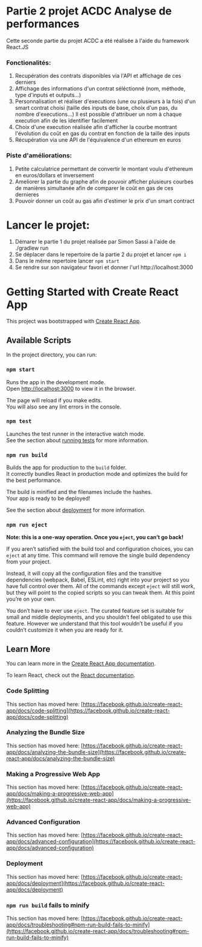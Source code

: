# Partie 2 projet ACDC Analyse de performances

Cette seconde partie du projet ACDC a été réalisée à l'aide du framework React.JS

### Fonctionalités:
  1. Recupération des contrats disponibles via l'API et affichage de ces derniers
  2. Affichage des informations d'un contrat séléctionné (nom, méthode, type d'inputs et outputs...)
  3. Personnalisation et réaliser d'executions (une ou plusieurs à la fois) d'un smart contrat choisi (taille des inputs de base, choix d'un pas, du nombre d'executions...) Il         est possible d'attribuer un nom à chaque execution afin de les identifier facilement
  4. Choix d'une execution réalisée afin d'afficher la courbe montrant l'évolution du coût en gas du contrat en fonction de la taille des inputs
  5. Récupération via une API de l'équivalence d'un ethereum en euros
  
  ### Piste d'améliorations:
  1. Petite calculatrice permettant de convertir le montant voulu d'ethereum en euros/dollars et inversement 
  2. Ameliorer la partie du graphe afin de pouvoir afficher plusieurs courbes de manières simultanée afin de comparer le coût en gas de ces dernieres
  3. Pouvoir donner un coût au gas afin d'estimer le prix d'un smart contract 

# Lancer le projet:
  1. Démarer le partie 1 du projet réalisée par Simon Sassi à l'aide de ./gradlew run
  2. Se déplacer dans le repertoire de la partie 2 du projet et lancer `npm i`
  3. Dans le même repertoire lancer `npm start`
  4. Se rendre sur son navigateur favori et donner l'url http://localhost:3000

# Getting Started with Create React App

This project was bootstrapped with [Create React App](https://github.com/facebook/create-react-app).

## Available Scripts

In the project directory, you can run:

### `npm start`

Runs the app in the development mode.\
Open [http://localhost:3000](http://localhost:3000) to view it in the browser.

The page will reload if you make edits.\
You will also see any lint errors in the console.

### `npm test`

Launches the test runner in the interactive watch mode.\
See the section about [running tests](https://facebook.github.io/create-react-app/docs/running-tests) for more information.

### `npm run build`

Builds the app for production to the `build` folder.\
It correctly bundles React in production mode and optimizes the build for the best performance.

The build is minified and the filenames include the hashes.\
Your app is ready to be deployed!

See the section about [deployment](https://facebook.github.io/create-react-app/docs/deployment) for more information.

### `npm run eject`

**Note: this is a one-way operation. Once you `eject`, you can’t go back!**

If you aren’t satisfied with the build tool and configuration choices, you can `eject` at any time. This command will remove the single build dependency from your project.

Instead, it will copy all the configuration files and the transitive dependencies (webpack, Babel, ESLint, etc) right into your project so you have full control over them. All of the commands except `eject` will still work, but they will point to the copied scripts so you can tweak them. At this point you’re on your own.

You don’t have to ever use `eject`. The curated feature set is suitable for small and middle deployments, and you shouldn’t feel obligated to use this feature. However we understand that this tool wouldn’t be useful if you couldn’t customize it when you are ready for it.

## Learn More

You can learn more in the [Create React App documentation](https://facebook.github.io/create-react-app/docs/getting-started).

To learn React, check out the [React documentation](https://reactjs.org/).

### Code Splitting

This section has moved here: [https://facebook.github.io/create-react-app/docs/code-splitting](https://facebook.github.io/create-react-app/docs/code-splitting)

### Analyzing the Bundle Size

This section has moved here: [https://facebook.github.io/create-react-app/docs/analyzing-the-bundle-size](https://facebook.github.io/create-react-app/docs/analyzing-the-bundle-size)

### Making a Progressive Web App

This section has moved here: [https://facebook.github.io/create-react-app/docs/making-a-progressive-web-app](https://facebook.github.io/create-react-app/docs/making-a-progressive-web-app)

### Advanced Configuration

This section has moved here: [https://facebook.github.io/create-react-app/docs/advanced-configuration](https://facebook.github.io/create-react-app/docs/advanced-configuration)

### Deployment

This section has moved here: [https://facebook.github.io/create-react-app/docs/deployment](https://facebook.github.io/create-react-app/docs/deployment)

### `npm run build` fails to minify

This section has moved here: [https://facebook.github.io/create-react-app/docs/troubleshooting#npm-run-build-fails-to-minify](https://facebook.github.io/create-react-app/docs/troubleshooting#npm-run-build-fails-to-minify)

